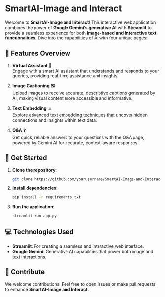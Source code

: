 # SmartAI-Image and Interact

Welcome to **SmartAI-Image and Interact**! This interactive web application combines the power of **Google Gemini’s generative AI** with **Streamlit** to provide a seamless experience for both **image-based and interactive text functionalities**. Dive into the capabilities of AI with four unique pages:

## 🔹 Features Overview

1. **Virtual Assistant** 🤖  
   Engage with a smart AI assistant that understands and responds to your queries, providing real-time assistance and insights.

2. **Image Captioning** 🖼️  
   Upload images to receive accurate, descriptive captions generated by AI, making visual content more accessible and informative.

3. **Text Embedding** 📊  
   Explore advanced text embedding techniques that uncover hidden connections and insights within text data.

4. **Q&A** ❓  
   Get quick, reliable answers to your questions with the Q&A page, powered by Gemini AI for accurate, context-aware responses.

## 🚀 Get Started

1. **Clone the repository**:
   ```bash
   git clone https://github.com/yourusername/SmartAI-Image-and-Interact.git
   ```
2. **Install dependencies**:
   ```bash
   pip install -r requirements.txt
   ```
3. **Run the application**:
   ```bash
   streamlit run app.py
   ```

## 💻 Technologies Used

- **Streamlit**: For creating a seamless and interactive web interface.
- **Google Gemini**: Generative AI capabilities that power both image and text interactions.

## 🎉 Contribute

We welcome contributions! Feel free to open issues or make pull requests to enhance **SmartAI-Image and Interact**.

